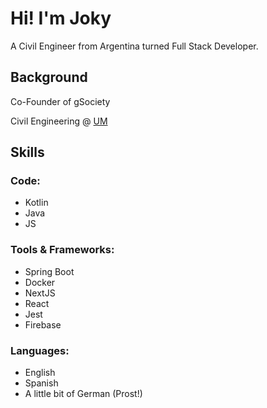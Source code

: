 # Hi! I'm Joky

A Civil Engineer from Argentina turned Full Stack Developer.

## Background

Co-Founder of gSociety

Civil Engineering @ [UM](https://www.unimoron.edu.ar/)

## Skills

### Code:

- Kotlin
- Java
- JS

### Tools & Frameworks:

- Spring Boot
- Docker
- NextJS
- React
- Jest
- Firebase

### Languages:

- English
- Spanish
- A little bit of German (Prost!)
